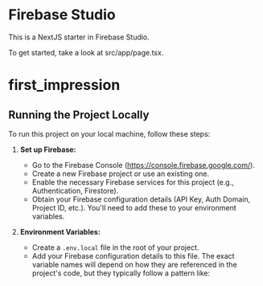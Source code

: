# Firebase Studio

This is a NextJS starter in Firebase Studio.

To get started, take a look at src/app/page.tsx.
# first_impression

## Running the Project Locally

To run this project on your local machine, follow these steps:

1.  **Set up Firebase:**
    *   Go to the Firebase Console (https://console.firebase.google.com/).
    *   Create a new Firebase project or use an existing one.
    *   Enable the necessary Firebase services for this project (e.g., Authentication, Firestore).
    *   Obtain your Firebase configuration details (API Key, Auth Domain, Project ID, etc.). You'll need to add these to your environment variables.

2.  **Environment Variables:**
    *   Create a `.env.local` file in the root of your project.
    *   Add your Firebase configuration details to this file. The exact variable names will depend on how they are referenced in the project's code, but they typically follow a pattern like:
